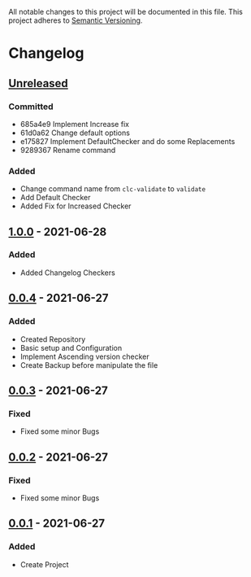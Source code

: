 All notable changes to this project will be documented in this file. This project adheres
to [Semantic Versioning](http://semver.org/).

# Changelog

## [Unreleased]

### Committed
- 685a4e9 Implement Increase fix
- 61d0a62 Change default options
- e175827 Implement DefaultChecker and do some Replacements
- 9289367 Rename command
### Added
- Change command name from `clc-validate` to `validate`
- Add Default Checker
- Added Fix for Increased Checker


## [1.0.0] - 2021-06-28
### Added
- Added Changelog Checkers

## [0.0.4] - 2021-06-27
### Added
- Created Repository
- Basic setup and Configuration
- Implement Ascending version checker
- Create Backup before manipulate the file

## [0.0.3] - 2021-06-27
### Fixed
- Fixed some minor Bugs

## [0.0.2] - 2021-06-27
### Fixed
- Fixed some minor Bugs

## [0.0.1] - 2021-06-27
### Added
- Create Project

[Unreleased]: https://github.com/boscho87/changelog-checker/compare/0.0.4...master
[1.0.0]: https://github.com/boscho87/changelog-checker/compare/0.0.4...1.0.0
[0.0.4]: https://github.com/boscho87/changelog-checker/compare/0.0.3...0.0.4
[0.0.3]: https://github.com/boscho87/changelog-checker/compare/0.0.2...0.0.3
[0.0.2]: https://github.com/boscho87/changelog-checker/compare/0.0.1...0.0.2
[0.0.1]: https://github.com/boscho87/changelog-checker/releases/tag/0.0.1
